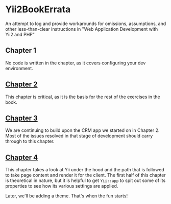 # Yii2BookErrata
An attempt to log and provide workarounds for omissions, assumptions, and other less-than-clear instructions in "Web Application Development with Yii2 and PHP"

## Chapter 1

No code is written in the chapter, as it covers configuring your dev environment.

## [Chapter 2](Chapter-2.md)
This chapter is critical, as it is the basis for the rest of the exercises in the book. 

## [Chapter 3](Chapter-3.md)

We are continuing to build upon the CRM app we started on in Chapter 2. Most of the issues resolved in that stage of development should carry through to this chapter.

## [Chapter 4](Chapter-4.md)

This chapter takes a look at Yii under the hood and the path that is followed to take page content and render it for the client. The first half of this chapter is theoretical in nature, but it is helpful to get `Yii::app` to spit out some of its properties to see how its various settings are applied.

Later, we'll be adding a theme. That's when the fun starts!
